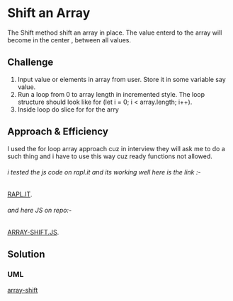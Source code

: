 # Shift an Array
The Shift method shift an array in place. The value enterd to the array will become in the center , between all values.


## Challenge
1. Input value or elements in array from user. Store it in some variable say value.
2. Run a loop from 0 to array length in incremented style. The loop structure should look like for (let i = 0; i < array.length; i++).
3. Inside loop do slice for for the arry


## Approach & Efficiency
I used the for loop array approach cuz in interview they will ask me to do a such thing and i have to use this way cuz ready functions not allowed.

###### i tested the js code on rapl.it and its working well here is the link :-
[RAPL.IT](https://repl.it/repls/DimpledThunderousDaemon).
###### and here JS on repo:-
[ARRAY-SHIFT.JS](https://github.com/AhmedAbuSamaan-401-advanced-javascript/data-structures-and-algorithms/blob/master/arrayShift/array-shift.js).


## Solution
### UML
[array-shift](https://drive.google.com/file/d/1JXYiZTdWRmIcZ8t9_sYKLsiYPGprPrIy/view?usp=sharing)
